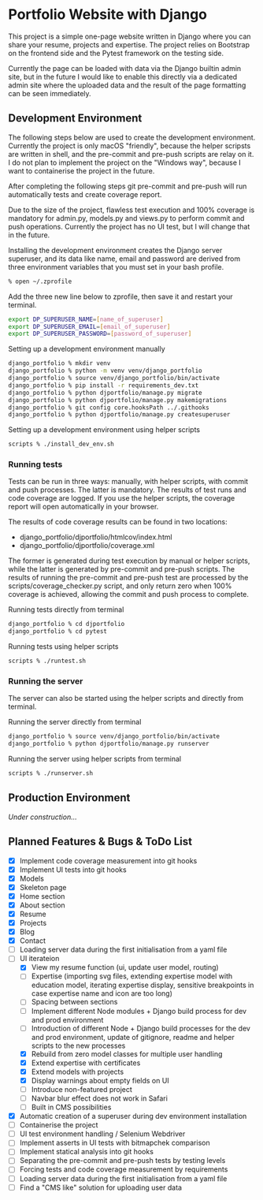 # Portfolio Website with Django
This project is a simple one-page website written in Django where you can share your resume, projects and expertise. The project relies on Bootstrap on the frontend side and the Pytest framework on the testing side.

Currently the page can be loaded with data via the Django builtin admin site, but in the future I would like to enable this directly via a dedicated admin site where the uploaded data and the result of the page formatting can be seen immediately.

## Development Environment
The following steps below are used to create the development environment. Currently the project is only macOS "friendly", because the helper scripsts are written in shell, and the pre-commit and pre-push scripts are relay on it. I do not plan to implement the project on the "Windows way", because I want to containerise the project in the future.

After completing the following steps git pre-commit and pre-push will run automatically tests and create coverage report.

Due to the size of the project, flawless test execution and 100% coverage is mandatory for admin.py, models.py and views.py to perform commit and push operations. Currently the project has no UI test, but I will change that in the future.

Installing the development environment creates the Django server superuser, and its data like name, email and password are derived from three environment variables that you must set in your bash profile.

```bash
% open ~/.zprofile
```
Add the three new line below to zprofile, then save it and restart your terminal.
```bash
export DP_SUPERUSER_NAME=[name_of_superuser]
export DP_SUPERUSER_EMAIL=[email_of_superuser]
export DP_SUPERUSER_PASSWORD=[password_of_superuser]
```

Setting up a development environment manually
```bash
django_portfolio % mkdir venv
django_portfolio % python -m venv venv/django_portfolio
django_portfolio % source venv/django_portfolio/bin/activate
django_portfolio % pip install -r requirements_dev.txt
django_portfolio % python djportfolio/manage.py migrate
django_portfolio % python djportfolio/manage.py makemigrations
django_portfolio % git config core.hooksPath ../.githooks
django_portfolio % python djportfolio/manage.py createsuperuser
```

Setting up a development environment using helper scripts
```bash
scripts % ./install_dev_env.sh
```

### Running tests
Tests can be run in three ways: manually, with helper scripts, with commit and push processes. The latter is mandatory. The results of test runs and code coverage are logged. If you use the helper scripts, the coverage report will open automatically in your browser.

The results of code coverage results can be found in two locations: 
- django_portfolio/djportfolio/htmlcov/index.html
- django_portfolio/djportfolio/coverage.xml 

The former is generated during test execution by manual or helper scripts, while the latter is generated by pre-commit and pre-push scripts. The results of running the pre-commit and pre-push test are processed by the scripts/coverage_checker.py script, and only return zero when 100% coverage is achieved, allowing the commit and push process to complete.

Running tests directly from terminal
```bash
django_portfolio % cd djportfolio
django_portfolio % cd pytest
```

Running tests using helper scripts
```bash
scripts % ./runtest.sh
```

### Running the server
The server can also be started using the helper scripts and directly from terminal.

Running the server directly from terminal
```bash
django_portfolio % source venv/django_portfolio/bin/activate
django_portfolio % python djportfolio/manage.py runserver
```

Running the server using helper scripts from terminal
```bash
scripts % ./runserver.sh
```
## Production Environment
<i>Under construction...</i>

## Planned Features & Bugs & ToDo List
- [X] Implement code coverage measurement into git hooks
- [X] Implement UI tests into git hooks
- [X] Models
- [X] Skeleton page
- [X] Home section
- [X] About section
- [X] Resume
- [X] Projects
- [X] Blog
- [X] Contact
- [ ] Loading server data during the first initialisation from a yaml file
- [ ] UI iterateion
    - [X] View my resume function (ui, update user model, routing)
    - [ ] Expertise (importing svg files, extending expertise model with education model, iterating expertise display, sensitive breakpoints in case expertise name and icon are too long)
    - [ ] Spacing between sections
    - [ ] Implement different Node modules + Django build process for dev and prod environment
    - [ ] Introduction of different Node + Django build processes for the dev and prod environment, update of gitignore, readme and helper scripts to the new processes
    - [X] Rebuild from zero model classes for multiple user handling
    - [X] Extend expertise with certificates
    - [X] Extend models with projects
    - [X] Display warnings about empty fields on UI
    - [ ] Introduce non-featured project
    - [ ] Navbar blur effect does not work in Safari
    - [ ] Built in CMS possibilities
- [X] Automatic creation of a superuser during dev environment installation
- [ ] Containerise the project
- [ ] UI test environment handling / Selenium Webdriver
- [ ] Implement asserts in UI tests with bitmapchek comparison
- [ ] Implement statical analysis into git hooks
- [ ] Separating the pre-commit and pre-push tests by testing levels
- [ ] Forcing tests and code coverage measurement by requirements
- [ ] Loading server data during the first initialisation from a yaml file
- [ ] Find a "CMS like" solution for uploading user data
